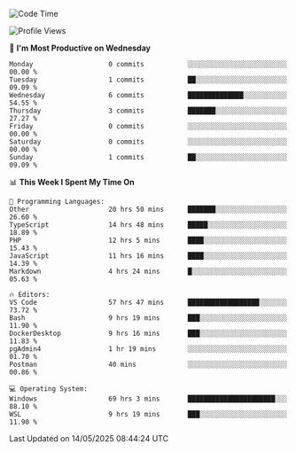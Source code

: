 <!--START_SECTION:waka-->
![Code Time](http://img.shields.io/badge/Code%20Time-4%2C974%20hrs%208%20mins-blue)

![Profile Views](http://img.shields.io/badge/Profile%20Views-6-blue)

📅 **I'm Most Productive on Wednesday** 

```text
Monday                   0 commits           ░░░░░░░░░░░░░░░░░░░░░░░░░   00.00 % 
Tuesday                  1 commits           ██░░░░░░░░░░░░░░░░░░░░░░░   09.09 % 
Wednesday                6 commits           ██████████████░░░░░░░░░░░   54.55 % 
Thursday                 3 commits           ███████░░░░░░░░░░░░░░░░░░   27.27 % 
Friday                   0 commits           ░░░░░░░░░░░░░░░░░░░░░░░░░   00.00 % 
Saturday                 0 commits           ░░░░░░░░░░░░░░░░░░░░░░░░░   00.00 % 
Sunday                   1 commits           ██░░░░░░░░░░░░░░░░░░░░░░░   09.09 % 
```


📊 **This Week I Spent My Time On** 

```text
💬 Programming Languages: 
Other                    20 hrs 50 mins      ███████░░░░░░░░░░░░░░░░░░   26.60 % 
TypeScript               14 hrs 48 mins      █████░░░░░░░░░░░░░░░░░░░░   18.89 % 
PHP                      12 hrs 5 mins       ████░░░░░░░░░░░░░░░░░░░░░   15.43 % 
JavaScript               11 hrs 16 mins      ████░░░░░░░░░░░░░░░░░░░░░   14.39 % 
Markdown                 4 hrs 24 mins       █░░░░░░░░░░░░░░░░░░░░░░░░   05.63 % 

🔥 Editors: 
VS Code                  57 hrs 47 mins      ██████████████████░░░░░░░   73.72 % 
Bash                     9 hrs 19 mins       ███░░░░░░░░░░░░░░░░░░░░░░   11.90 % 
DockerDesktop            9 hrs 16 mins       ███░░░░░░░░░░░░░░░░░░░░░░   11.83 % 
pgAdmin4                 1 hr 19 mins        ░░░░░░░░░░░░░░░░░░░░░░░░░   01.70 % 
Postman                  40 mins             ░░░░░░░░░░░░░░░░░░░░░░░░░   00.86 % 

💻 Operating System: 
Windows                  69 hrs 3 mins       ██████████████████████░░░   88.10 % 
WSL                      9 hrs 19 mins       ███░░░░░░░░░░░░░░░░░░░░░░   11.90 % 
```


 Last Updated on 14/05/2025 08:44:24 UTC
<!--END_SECTION:waka-->
